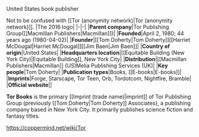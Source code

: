 United States book publisher


Not to be confused with [[Tor (anonymity network)\|Tor (anonymity network)]].
|The 2016 logo|
|-|-|
|**Parent company**|Tor Publishing Group([[Macmillan Publishers\|Macmillan]])|
|**Founded**|April 2, 1980; 44 years ago (1980-04-02)|
|**Founder**|[[Tom Doherty\|Tom Doherty]][[Harriet McDougal\|Harriet McDougal]][[Jim Baen\|Jim Baen]]|
|**Country of origin**|United States|
|**Headquarters location**|[[Equitable Building (New York City)\|Equitable Building]], New York City|
|**Distribution**|[[Macmillan Publishers\|Macmillan]] (US)Melia Publishing Services (UK)|
|**Key people**|Tom Doherty|
|**Publication types**|Books, [[E-books\|E-books]]|
|**Imprints**|Forge, Starscape, Tor Teen, Orb, Tordotcom, Nightfire, Bramble|
|**Official website**||

**Tor Books** is the primary [[Imprint (trade name)\|imprint]] of Tor Publishing Group (previously [[Tom Doherty\|Tom Doherty]] Associates), a publishing company based in New York City. It primarily publishes science fiction and fantasy titles.



https://coppermind.net/wiki/Tor